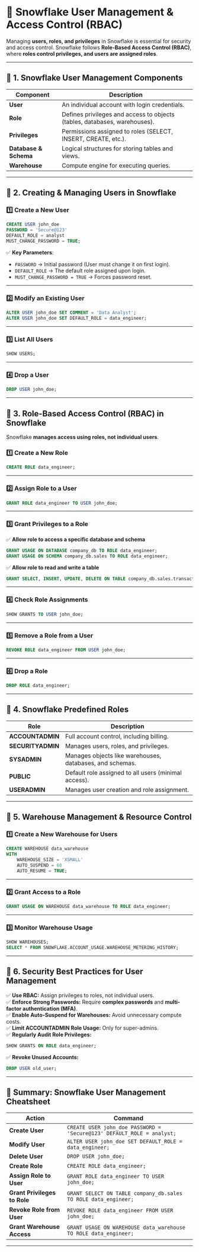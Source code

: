 # **🚀 Snowflake User Management & Access Control (RBAC)**
Managing **users, roles, and privileges** in Snowflake is essential for security and access control. Snowflake follows **Role-Based Access Control (RBAC)**, where **roles control privileges, and users are assigned roles**.

---

## **🔹 1. Snowflake User Management Components**
| **Component** | **Description** |
|--------------|----------------|
| **User** | An individual account with login credentials. |
| **Role** | Defines privileges and access to objects (tables, databases, warehouses). |
| **Privileges** | Permissions assigned to roles (SELECT, INSERT, CREATE, etc.). |
| **Database & Schema** | Logical structures for storing tables and views. |
| **Warehouse** | Compute engine for executing queries. |

---

## **🔹 2. Creating & Managing Users in Snowflake**
### **1️⃣ Create a New User**
```sql
CREATE USER john_doe 
PASSWORD = 'Secure@123' 
DEFAULT_ROLE = analyst 
MUST_CHANGE_PASSWORD = TRUE;
```
✅ **Key Parameters**:
- `PASSWORD` → Initial password (User must change it on first login).
- `DEFAULT_ROLE` → The default role assigned upon login.
- `MUST_CHANGE_PASSWORD = TRUE` → Forces password reset.

---
### **2️⃣ Modify an Existing User**
```sql
ALTER USER john_doe SET COMMENT = 'Data Analyst';
ALTER USER john_doe SET DEFAULT_ROLE = data_engineer;
```
---
### **3️⃣ List All Users**
```sql
SHOW USERS;
```
---
### **4️⃣ Drop a User**
```sql
DROP USER john_doe;
```

---

## **🔹 3. Role-Based Access Control (RBAC) in Snowflake**
Snowflake **manages access using roles, not individual users**.  

### **1️⃣ Create a New Role**
```sql
CREATE ROLE data_engineer;
```
---
### **2️⃣ Assign Role to a User**
```sql
GRANT ROLE data_engineer TO USER john_doe;
```
---
### **3️⃣ Grant Privileges to a Role**
✅ **Allow role to access a specific database and schema**
```sql
GRANT USAGE ON DATABASE company_db TO ROLE data_engineer;
GRANT USAGE ON SCHEMA company_db.sales TO ROLE data_engineer;
```
✅ **Allow role to read and write a table**
```sql
GRANT SELECT, INSERT, UPDATE, DELETE ON TABLE company_db.sales.transactions TO ROLE data_engineer;
```
---
### **4️⃣ Check Role Assignments**
```sql
SHOW GRANTS TO USER john_doe;
```
---
### **5️⃣ Remove a Role from a User**
```sql
REVOKE ROLE data_engineer FROM USER john_doe;
```
---
### **6️⃣ Drop a Role**
```sql
DROP ROLE data_engineer;
```
---
## **🔹 4. Snowflake Predefined Roles**
| **Role** | **Description** |
|---------|----------------|
| **ACCOUNTADMIN** | Full account control, including billing. |
| **SECURITYADMIN** | Manages users, roles, and privileges. |
| **SYSADMIN** | Manages objects like warehouses, databases, and schemas. |
| **PUBLIC** | Default role assigned to all users (minimal access). |
| **USERADMIN** | Manages user creation and role assignment. |

---
## **🔹 5. Warehouse Management & Resource Control**
### **1️⃣ Create a New Warehouse for Users**
```sql
CREATE WAREHOUSE data_warehouse
WITH 
    WAREHOUSE_SIZE = 'XSMALL'
    AUTO_SUSPEND = 60
    AUTO_RESUME = TRUE;
```
---
### **2️⃣ Grant Access to a Role**
```sql
GRANT USAGE ON WAREHOUSE data_warehouse TO ROLE data_engineer;
```
---
### **3️⃣ Monitor Warehouse Usage**
```sql
SHOW WAREHOUSES;
SELECT * FROM SNOWFLAKE.ACCOUNT_USAGE.WAREHOUSE_METERING_HISTORY;
```

---
## **🔹 6. Security Best Practices for User Management**
✅ **Use RBAC:** Assign privileges to roles, not individual users.  
✅ **Enforce Strong Passwords:** Require **complex passwords** and **multi-factor authentication (MFA)**.  
✅ **Enable Auto-Suspend for Warehouses:** Avoid unnecessary compute costs.  
✅ **Limit ACCOUNTADMIN Role Usage:** Only for super-admins.  
✅ **Regularly Audit Role Privileges:**  
```sql
SHOW GRANTS ON ROLE data_engineer;
```
✅ **Revoke Unused Accounts:**  
```sql
DROP USER old_user;
```

---

## **🚀 Summary: Snowflake User Management Cheatsheet**
| **Action** | **Command** |
|------------|------------|
| **Create User** | `CREATE USER john_doe PASSWORD = 'Secure@123' DEFAULT_ROLE = analyst;` |
| **Modify User** | `ALTER USER john_doe SET DEFAULT_ROLE = data_engineer;` |
| **Delete User** | `DROP USER john_doe;` |
| **Create Role** | `CREATE ROLE data_engineer;` |
| **Assign Role to User** | `GRANT ROLE data_engineer TO USER john_doe;` |
| **Grant Privileges to Role** | `GRANT SELECT ON TABLE company_db.sales TO ROLE data_engineer;` |
| **Revoke Role from User** | `REVOKE ROLE data_engineer FROM USER john_doe;` |
| **Grant Warehouse Access** | `GRANT USAGE ON WAREHOUSE data_warehouse TO ROLE data_engineer;` |

---

